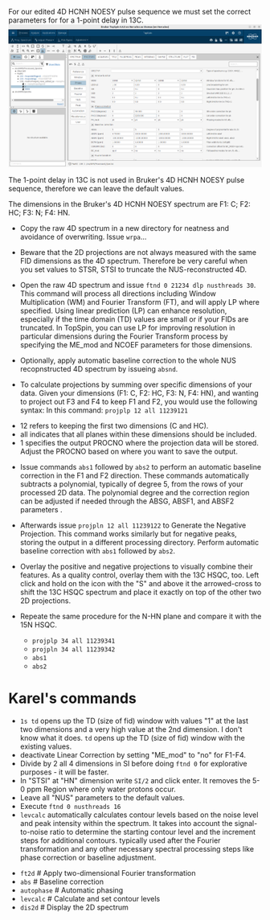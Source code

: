 For our edited 4D HCNH NOESY pulse sequence we must set the correct parameters for for a 1-point delay in 13C.
![Bruker NUS parameters](4D_NOESY_edited_NUS_params.png)

The 1-point delay in 13C is not used in Bruker's 4D HCNH NOESY pulse sequence, therefore we can leave the default values.


The dimensions in the Bruker's 4D HCNH NOESY spectrum are F1: C; F2: HC; F3: N; F4: HN.

* Copy the raw 4D spectrum in a new directory for neatness and avoidance of overwriting. Issue `wrpa`...

* Beware that the 2D projections are not always measured with the same FID dimensions as the 4D spectrum. Therefore be very careful when you set values to STSR, STSI to truncate the NUS-reconstructed 4D.

* Open the raw 4D spectrum and issue `ftnd 0 21234 dlp nusthreads 30`. This command will process all directions including Window Multiplication (WM) and Fourier Transform (FT), and will apply LP where specified. Using linear prediction (LP) can enhance resolution, especially if the time domain (TD) values are small or if your FIDs are truncated. In TopSpin, you can use LP for improving resolution in particular dimensions during the Fourier Transform process by specifying the ME_mod and NCOEF parameters for those dimensions.

* Optionally, apply automatic baseline correction to the whole NUS recopnstructed 4D spectrum by issueing `absnd`.

* To calculate projections by summing over specific dimensions of your data. Given your dimensions (F1: C, F2: HC, F3: N, F4: HN), and wanting to project out F3 and F4 to keep F1 and F2, you would use the following syntax:
In this command: `projplp 12 all 11239121`
 - 12 refers to keeping the first two dimensions (C and HC).
 - all indicates that all planes within these dimensions should be included.
 - 1 specifies the output PROCNO where the projection data will be stored. Adjust the PROCNO based on where you want to save the output.

* Issue commands `abs1` followed by `abs2` to perform an automatic baseline correction in the F1 and F2 direction. These commands automatically subtracts a polynomial, typically of degree 5, from the rows of your processed 2D data. The polynomial degree and the correction region can be adjusted if needed through the ABSG, ABSF1, and ABSF2 parameters .

* Afterwards issue `projpln 12 all 11239122` to Generate the Negative Projection. This command works similarly but for negative peaks, storing the output in a different processing directory. Perform automatic baseline correction with `abs1` followed by `abs2`.

* Overlay the positive and negative projections to visually combine their features. As a quality control, overlay them with the 13C HSQC, too. Left click and hold on the icon with the "S" and above it the arrowed-cross to shift the 13C HSQC spectrum and place it exactly on top of the other two 2D projections.

* Repeate the same procedure for the N-HN plane and compare it with the 15N HSQC.
	- `projplp 34 all 11239341`
	- `projpln 34 all 11239342`
	- `abs1`
	- `abs2`


# Karel's commands
* `1s td` opens up the TD (size of fid) window with values "1" at the last two dimensions and a very high value at the 2nd 
dimension. I don't know what it does. `td` opens up the TD (size of fid) window with the existing values.
* deactivate Linear Correction by setting "ME_mod" to "no" for F1-F4.
* Divide by 2 all 4 dimensions in SI before doing `ftnd 0` for explorative purposes - it will be faster. 
* In "STSI" at "HN" dimension write `SI/2` and click enter. It removes the 5-0 ppm Region where only water protons occur.
* Leave all "NUS" parameters to the default values.
* Execute `ftnd 0 nusthreads 16`
* `levcalc` automatically calculates contour levels based on the noise level and peak intensity within the spectrum. It 
takes into account the signal-to-noise ratio to determine the starting contour level and the increment steps for 
additional contours. typically used after the Fourier transformation and any other necessary spectral processing steps 
like phase correction or baseline adjustment.
- `ft2d`           # Apply two-dimensional Fourier transformation
- `abs`            # Baseline correction
- `autophase`      # Automatic phasing
- `levcalc`        # Calculate and set contour levels
- `dis2d`          # Display the 2D spectrum